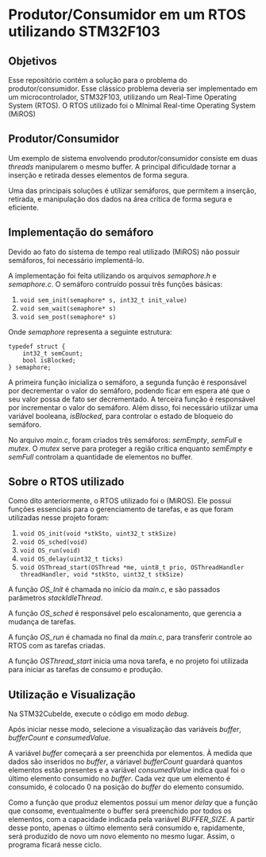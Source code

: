 # Produtor/Consumidor em um RTOS utilizando STM32F103

## Objetivos
Esse repositório contém a solução para o problema do produtor/consumidor. Esse clássico problema deveria ser implementado em um microcontrolador, STM32F103, utilizando um Real-Time Operating System (RTOS). O RTOS utilizado foi o MInimal Real-time Operating System (MiROS)

## Produtor/Consumidor
Um exemplo de sistema envolvendo produtor/consumidor consiste em duas *threads* manipularem o mesmo buffer. A principal dificuldade tornar a inserção e retirada desses elementos de forma segura. 

Uma das principais soluções é utilizar semáforos, que permitem a inserção, retirada, e manipulação dos dados na área crítica de forma segura e eficiente. 

## Implementação do semáforo
Devido ao fato do sistema de tempo real utilizado (MiROS) não possuir semáforos, foi necessário implementá-lo.

A implementação foi feita utilizando os arquivos *semaphore.h* e *semaphore.c*. O semáforo contruído possui três funções básicas:

1. `void sem_init(semaphore* s, int32_t init_value)`
2. `void sem_wait(semaphore* s)`
3. `void sem_post(semaphore* s)`

Onde *semaphore* representa a seguinte estrutura:
```
typedef struct {
	int32_t semCount;
	bool isBlocked;
} semaphore;
```

A primeira função inicializa o semáforo, a segunda função é responsável por decrementar o valor do semáforo, podendo ficar em espera até que o seu valor possa de fato ser decrementado. A terceira função é responsável por incrementar o valor do semáforo. Além disso, foi necessário utilizar uma variável booleana, *isBlocked*, para controlar o estado de bloqueio do semáforo.

No arquivo *main.c*, foram criados três semáforos: *semEmpty*, *semFull* e *mutex*. O *mutex* serve para proteger a região crítica enquanto *semEmpty* e *semFull* controlam a quantidade de elementos no buffer.

## Sobre o RTOS utilizado
Como dito anteriormente, o RTOS utilizado foi o (MiROS). Ele possui funções essenciais para o gerenciamento de tarefas, e as que foram utilizadas nesse projeto foram:
1. `void OS_init(void *stkSto, uint32_t stkSize)`
2. `void OS_sched(void)`
3. `void OS_run(void)`
4. `void OS_delay(uint32_t ticks)`
5. `void OSThread_start(OSThread *me, uint8_t prio, OSThreadHandler threadHandler, void *stkSto, uint32_t stkSize)`

A função *OS_Init* é chamada no início da *main.c*, e são passados parâmetros *stackIdleThread*.

A função *OS_sched* é responsável pelo escalonamento, que gerencia a mudança de tarefas.

A função *OS_run* é chamada no final da *main.c*, para transferir controle ao RTOS com as tarefas criadas.

A função *OSThread_start* inicia uma nova tarefa, e no projeto foi utilizada para iniciar as tarefas de consumo e produção.

## Utilização e Visualização
Na STM32CubeIde, execute o código em modo *debug*. 

Após iniciar nesse modo, selecione a visualização das variáveis *buffer*, *bufferCount* e *consumedValue*.   

A variável *buffer* começará a ser preenchida por elementos. À medida que dados são inseridos no *buffer*, a váriavel *bufferCount* guardará quantos elementos estão presentes e a variável *consumedValue* indica qual foi o último elemento consumido no *buffer*. Cada vez que um elemento é consumido, é colocado 0 na posição do *buffer* do elemento consumido.

Como a função que produz elementos possui um menor *delay* que a função que consome, eventualmente o buffer será preenchido por todos os elementos, com a capacidade indicada pela variável *BUFFER_SIZE*. A partir desse ponto, apenas o último elemento será consumido e, rapidamente, será produzido de novo um novo elemento no mesmo lugar. Assim, o programa ficará nesse ciclo.
